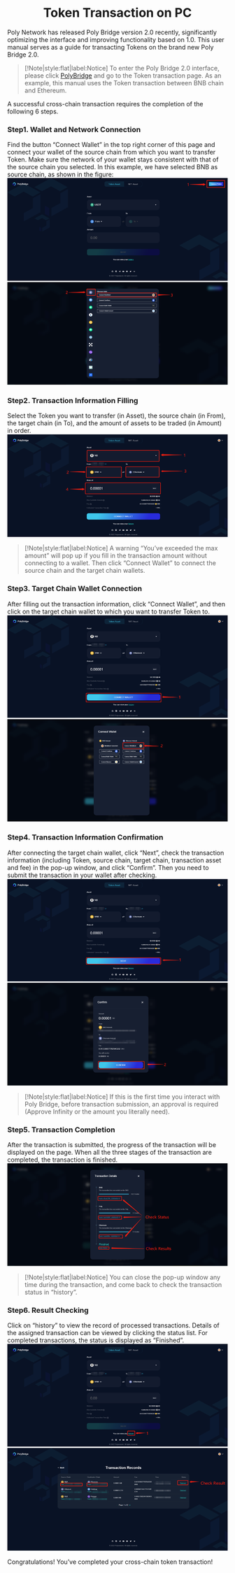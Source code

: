 <h1 align="center">Token Transaction on PC</h1>


Poly Network has released Poly Bridge version 2.0 recently, significantly optimizing the interface and improving functionality based on 1.0. 
This user manual serves as a guide for transacting Tokens on the brand new Poly Bridge 2.0.

> [!Note|style:flat|label:Notice]
> To enter the Poly Bridge 2.0 interface, please click [PolyBridge](https://bridge.poly.network/) and go to the Token transaction page. 
> As an example, this manual uses the Token transaction between BNB chain and Ethereum. 

A successful cross-chain transaction requires the completion of the following 6 steps.

### Step1. Wallet and Network Connection
Find the button “Connect Wallet” in the top right corner of this page and connect your wallet of the source chain from which you want to transfer Token. 
Make sure the network of your wallet stays consistent with that of the source chain you selected. 
In this example, we have selected BNB as source chain, as shown in the figure:
![img_47.png](img_47.png)
![img_48.png](img_48.png)

### Step2. Transaction Information Filling
Select the Token you want to transfer (in Asset), the source chain (in From), the target chain (in To), and the amount of assets to be traded (in Amount) in order.
![img_49.png](img_49.png)


> [!Note|style:flat|label:Notice]
> A warning “You’ve exceeded the max amount” will pop up if you fill in the transaction amount without connecting to a wallet. 
> Then click “Connect Wallet” to connect the source chain and the target chain wallets. 


### Step3. Target Chain Wallet Connection
After filling out the transaction information, click “Connect Wallet”, and then click on the target chain wallet to which you want to transfer Token to.
![img_50.png](img_50.png)
![img_51.png](img_51.png)


### Step4. Transaction Information Confirmation
After connecting the target chain wallet, click “Next”, check the transaction information (including Token, source chain, target chain, transaction asset and fee) in the pop-up window, and click “Confirm”. 
Then you need to submit the transaction in your wallet after checking.
![img_52.png](img_52.png)
![img_53.png](img_53.png)

> [!Note|style:flat|label:Notice]
> If this is the first time you interact with Poly Bridge, before transaction submission, an approval is required (Approve Infinity or the amount you literally need).

### Step5. Transaction Completion
After the transaction is submitted, the progress of the transaction will be displayed on the page. 
When all the three stages of the transaction are completed, the transaction is finished.
![img_54.png](img_54.png)


> [!Note|style:flat|label:Notice]
> You can close the pop-up window any time during the transaction, and come back to check the transaction status in “history”.


### Step6. Result Checking
Click on “history” to view the record of processed transactions. 
Details of the assigned transaction can be viewed by clicking the status list. 
For completed transactions, the status is displayed as “Finished”.
![img_55.png](img_55.png)
![img_56.png](img_56.png)

Congratulations! You’ve completed your cross-chain token transaction!






